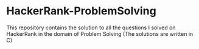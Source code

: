 # HackerRank-ProblemSolving
This repository contains the solution to all the questions I solved on HackerRank in the domain of Problem Solving (The solutions are written in C)
